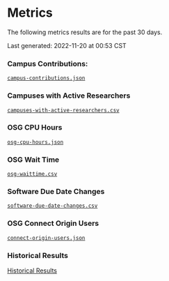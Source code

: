 Metrics
=======

The following metrics results are for the past 30 days.

Last generated: 2022-11-20 at 00:53 CST

### Campus Contributions:

[`campus-contributions.json`](campus-contributions.json)

### Campuses with Active Researchers

[`campuses-with-active-researchers.csv`](campuses-with-active-researchers.csv)

### OSG CPU Hours

[`osg-cpu-hours.json`](osg-cpu-hours.json)

### OSG Wait Time

[`osg-waittime.csv`](osg-waittime.csv)

### Software Due Date Changes

[`software-due-date-changes.csv`](software-due-date-changes.csv)

### OSG Connect Origin Users

[`connect-origin-users.json`](connect-origin-users.json)

### Historical Results

[Historical Results](historical-results)

